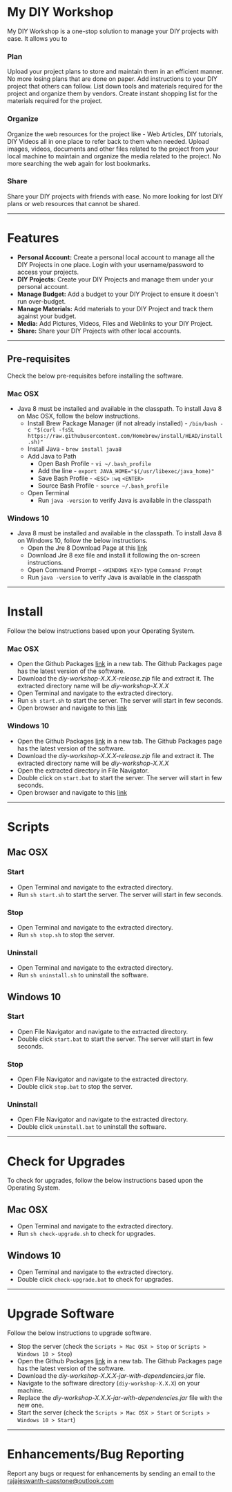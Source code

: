 # My DIY Workshop
My DIY Workshop is a one-stop solution to manage your DIY projects with ease. It allows you to
### Plan
Upload your project plans to store and maintain them in an efficient manner. No more losing plans that are done on paper. Add instructions to your DIY project that others can follow. List down tools and materials required for the project and organize them by vendors. Create instant shopping list for the materials required for the project.
### Organize
Organize the web resources for the project like - Web Articles, DIY tutorials, DIY Videos all in one place to refer back to them when needed.
Upload images, videos, documents and other files related to the project from your local machine to maintain and organize the media related to the project.
No more searching the web again for lost bookmarks.
### Share
Share your DIY projects with friends with ease. No more looking for lost DIY plans or web resources that cannot be shared.

---
# Features
- **Personal Account:** Create a personal local account to manage all the DIY Projects in one place. Login with your username/password to access your projects.
- **DIY Projects:** Create your DIY Projects and manage them under your personal account. 
- **Manage Budget:** Add a budget to your DIY Project to ensure it doesn't run over-budget.
- **Manage Materials:** Add materials to your DIY Project and track them against your budget.
- **Media:** Add Pictures, Videos, Files and Weblinks to your DIY Project.
- **Share:** Share your DIY Projects with other local accounts.

---
## Pre-requisites
Check the below pre-requisites before installing the software.
### Mac OSX
- Java 8 must be installed and available in the classpath. To install Java 8 on Mac OSX, follow the below instructions.
  - Install Brew Package Manager (if not already installed) - ```/bin/bash -c "$(curl -fsSL https://raw.githubusercontent.com/Homebrew/install/HEAD/install.sh)"```
  - Install Java - ```brew install java8```
  - Add Java to Path
    - Open Bash Profile - ```vi ~/.bash_profile```
    - Add the line - ```export JAVA_HOME="$(/usr/libexec/java_home)"```
    - Save Bash Profile - ```<ESC>``` ```:wq``` ```<ENTER>```
    - Source Bash Profile - ```source ~/.bash_profile```
  - Open Terminal
    - Run ```java -version``` to verify Java is available in the classpath
### Windows 10
- Java 8 must be installed and available in the classpath. To install Java 8 on Windows 10, follow the below instructions.
  - Open the Jre 8 Download Page at this [link](https://www.java.com/en/download/)
  - Download Jre 8 exe file and install it following the on-screen instructions.
  - Open Command Prompt - ```<WINDOWS KEY>``` type ```Command Prompt```
  - Run ```java -version``` to verify Java is available in the classpath
---
# Install
Follow the below instructions based upon your Operating System.
### Mac OSX
- Open the Github Packages [link](https://github.com/rajajeswanth-capstone/my-diy-workshop) in a new tab. The Github Packages page has the latest version of the software.
- Download the *diy-workshop-X.X.X-release.zip* file and extract it. The extracted directory name will be *diy-workshop-X.X.X*
- Open Terminal and navigate to the extracted directory.
- Run ```sh start.sh``` to start the server. The server will start in few seconds.
- Open browser and navigate to this [link](http://localhost:8080)
### Windows 10
- Open the Github Packages [link](https://github.com/rajajeswanth-capstone/my-diy-workshop) in a new tab. The Github Packages page has the latest version of the software.
- Download the *diy-workshop-X.X.X-release.zip* file and extract it. The extracted directory name will be *diy-workshop-X.X.X*
- Open the extracted directory in File Navigator.
- Double click on ```start.bat``` to start the server. The server will start in few seconds.
- Open browser and navigate to this [link](http://localhost:8080)
---
# Scripts
## Mac OSX
### Start
- Open Terminal and navigate to the extracted directory.
- Run ```sh start.sh``` to start the server. The server will start in few seconds.
### Stop
- Open Terminal and navigate to the extracted directory.
- Run ```sh stop.sh``` to stop the server.
### Uninstall
- Open Terminal and navigate to the extracted directory.
- Run ```sh uninstall.sh``` to uninstall the software.
## Windows 10
### Start
- Open File Navigator and navigate to the extracted directory.
- Double click ```start.bat``` to start the server. The server will start in few seconds.
### Stop
- Open File Navigator and navigate to the extracted directory.
- Double click ```stop.bat``` to stop the server.
### Uninstall
- Open File Navigator and navigate to the extracted directory.
- Double click ```uninstall.bat``` to uninstall the software.
---
# Check for Upgrades
To check for upgrades, follow the below instructions based upon the Operating System.
## Mac OSX
- Open Terminal and navigate to the extracted directory.
- Run ```sh check-upgrade.sh``` to check for upgrades.
## Windows 10
- Open Terminal and navigate to the extracted directory.
- Double click ```check-upgrade.bat``` to check for upgrades.
---
# Upgrade Software
Follow the below instructions to upgrade software.
- Stop the server (check the ```Scripts > Mac OSX > Stop``` or ```Scripts > Windows 10 > Stop```)
- Open the Github Packages [link](https://github.com/rajajeswanth-capstone/my-diy-workshop) in a new tab. The Github Packages page has the latest version of the software.
- Download the *diy-workshop-X.X.X-jar-with-dependencies.jar* file.
- Navigate to the software directory (```diy-workshop-X.X.X```) on your machine.
- Replace the *diy-workshop-X.X.X-jar-with-dependencies.jar* file with the new one.
- Start the server (check the ```Scripts > Mac OSX > Start``` or ```Scripts > Windows 10 > Start```)
---
# Enhancements/Bug Reporting
Report any bugs or request for enhancements by sending an email to the rajajeswanth-capstone@outlook.com


 